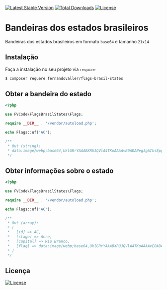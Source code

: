 [![Latest Stable Version](http://poser.pugx.org/fernandovaller/flags-brasil-states/v)](https://packagist.org/packages/fernandovaller/flags-brasil-states) [![Total Downloads](http://poser.pugx.org/fernandovaller/flags-brasil-states/downloads)](https://packagist.org/packages/fernandovaller/flags-brasil-states)  [![License](http://poser.pugx.org/fernandovaller/flags-brasil-states/license)](https://packagist.org/packages/fernandovaller/flags-brasil-states)

# Bandeiras dos estados brasileiros

Bandeiras dos estados brasileiros em formato `base64` e tamanho `21x14`

## Instalação
Faça a instalação no seu projeto via `require`

```sh
$ composer requere fernandovaller/flags-brasil-states
```

## Obter a bandeira do estado
```php
<?php

use FVCode\FlagsBrasilStates\Flags;

require __DIR__ . '/vendor/autoload.php';

echo Flags::uf('AC');

/**
 * Out (string):
 * data:image/webp;base64,UklGRrYAAABXRUJQVlA4TKoAAAAvE0ADANegJgAIhs8pgnaii7BHDbYBAJYJt/x/oW2ViiFJkvqcUVh/l/VZgH3Mf1g74YeH8If2yLHv5Jpmaaui3SPlI1WFKeejcnS0GfYf3Ja/4T8ifQk1BKDyYSxgGElSosPh3eYt/1CxECL6PwHS0c4iz9sQN+T+/7vGTBeI/j5dEVYAcc/jCmo8ydT6hXxN2mmyM5WFuNFkpoumsNIoosaTJr/QPhx0BA==
 */
```

## Obter informações sobre o estado
```php
<?php

use FVCode\FlagsBrasilStates\Flags;

require __DIR__ . '/vendor/autoload.php';

echo Flags::uf('AC');

/**
 * Out (array):
 * [
 *   [id] => AC,
 *   [stage] => Acre,
 *   [capital] => Rio Branco,
 *   [flag] => data:image/webp;base64,UklGRrYAAABXRUJQVlA4TKoAAAAvE0ADANegJgAIhs8pgnaii7BHDbYBAJYJt/x/oW2ViiFJkvqcUVh/l/VZgH3Mf1g74YeH8If2yLHv5Jpmaaui3SPlI1WFKeejcnS0GfYf3Ja/4T8ifQk1BKDyYSxgGElSosPh3eYt/1CxECL6PwHS0c4iz9sQN+T+/7vGTBeI/j5dEVYAcc/jCmo8ydT6hXxN2mmyM5WFuNFkpoumsNIoosaTJr/QPhx0BA==
 * ]
 */
```

Licença
-
[![License](https://poser.pugx.org/germanoricardi/brazilian-helper/license)](https://packagist.org/packages/germanoricardi/brazilian-helper)
